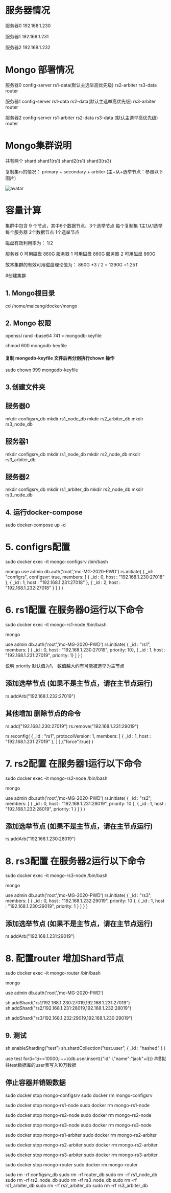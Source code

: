 # 服务器情况

服务器0 192.168.1.230

服务器1 192.168.1.231

服务器2 192.168.1.232

# Mongo 部署情况
服务器0  config-server rs1-data(默认主选举高优先级) rs2-arbiter                rs3-data                    router

服务器1  config-server rs1-data                   rs2-data(默认主选举高优先级) rs3-arbiter                 router

服务器2  config-server rs1-arbiter                rs2-data                   rs3-data (默认主选举高优先级) router


# Mongo集群说明
共有两个 shard  shard1(rs1)  shard2(rs1)  shard3(rs3)

复制集rs的情况： primary + secondary + arbiter  (主+从+选举节点：参照以下图片)

![avatar](https://docs.mongodb.com/manual/_images/replica-set-primary-with-secondary-and-arbiter.bakedsvg.svg)



# 容量计算
集群中包含 9 个节点，其中6个数据节点、3个选举节点
每个复制集 1主1从1选举
每个服务器 2个数据节点 1个选举节点

磁盘有效利用率为： 1/2

服务器 0 可用磁盘 860G
服务器 1 可用磁盘 860G
服务器 2 可用磁盘 860G

故本集群的有效可用磁盘理论值为： 860G *3 / 2 = 1290G =1.25T

#创建集群

## 1. Mongo根目录

cd /home/maicang/docker/mongo

## 2. Mongo 权限
openssl rand -base64 741 > mongodb-keyfile

chmod 600 mongodb-keyfile
#### 复制 mongodb-keyfile 文件后再分别执行chown 操作

sudo chown 999 mongodb-keyfile

## 3.创建文件夹

## 服务器0
mkdir configsrv_db
mkdir rs1_node_db
mkdir rs2_arbiter_db
mkdir rs3_node_db


## 服务器1
mkdir configsrv_db
mkdir rs1_node_db
mkdir rs2_node_db
mkdir rs3_arbiter_db

## 服务器2
mkdir configsrv_db
mkdir rs1_arbiter_db
mkdir rs2_node_db
mkdir rs3_node_db

## 4. 运行docker-compose

sudo docker-compose up -d

# 5. configrs配置
sudo docker exec -it mongo-configsrv /bin/bash

mongo
use admin
db.auth('root','mc-MG-2020-PWD')
rs.initiate(
  {
    _id: "configrs",
    configsvr: true,
    members: [
      { _id : 0, host : "192.168.1.230:27018" },
      { _id : 1, host : "192.168.1.231:27018" },
      { _id : 2, host : "192.168.1.232:27018" }
    ]
  }
)


# 6. rs1配置  在服务器0运行以下命令
sudo docker exec -it mongo-rs1-node /bin/bash

mongo

use admin
db.auth('root','mc-MG-2020-PWD')
rs.initiate(
  {
    _id : "rs1",
    members: [
      { _id : 0, host : "192.168.1.230:27019", priority: 10},
      { _id : 1, host : "192.168.1.231:27019", priority: 1}
    ]
  }
)

说明 priority 默认值为1， 数值越大约有可能被选举为主节点

## 添加选举节点 (如果不是主节点，请在主节点运行)
rs.addArb("192.168.1.232:27019")
## 其他增加 删除节点的命令

rs.add("192.168.1.230:27019")
rs.remove("192.168.1.231:29019")

rs.reconfig(
  {
    _id : "rs1",
    protocolVersion: 1,
    members: [
      { _id : 1, host : "192.168.1.231:27019" },
    ]
  },{"force":true}
)

# 7. rs2配置    在服务器1运行以下命令
sudo docker exec -it mongo-rs2-node /bin/bash

mongo

use admin
db.auth('root','mc-MG-2020-PWD')
rs.initiate(
  {
    _id : "rs2",
    members: [
      { _id : 0, host : "192.168.1.231:28019", priority: 10 },
      { _id : 1, host : "192.168.1.232:28019", priority: 1 }
    ]
  }
)

## 添加选举节点 (如果不是主节点，请在主节点运行)
rs.addArb("192.168.1.230:28019")

# 8. rs3配置    在服务器2运行以下命令
sudo docker exec -it mongo-rs3-node /bin/bash

mongo

use admin
db.auth('root','mc-MG-2020-PWD')
rs.initiate(
  {
    _id : "rs3",
    members: [
      { _id : 0, host : "192.168.1.232:29019", priority: 10 },
      { _id : 1, host : "192.168.1.230:29019", priority: 1 }
    ]
  }
)

## 添加选举节点  (如果不是主节点，请在主节点运行)
rs.addArb("192.168.1.231:29019")

# 8. 配置router 增加Shard节点

sudo docker exec -it mongo-router /bin/bash

mongo

use admin
db.auth('root','mc-MG-2020-PWD')

sh.addShard("rs1/192.168.1.230:27019,192.168.1.231:27019")
sh.addShard("rs2/192.168.1.231:28019,192.168.1.232:28019")


sh.addShard("rs3/192.168.1.232:29019,192.168.1.230:29019")


## 9. 测试

sh.enableSharding("test")
sh.shardCollection("test.user", { _id : "hashed" } )

use test
for(i=1;i<=10000;i++){db.user.insert({"id":i,"name":"jack"+i})} #模拟往test数据库的user表写入10万数据



## 停止容器并销毁数据

sudo docker stop mongo-configsrv
sudo docker rm mongo-configsrv

sudo docker stop mongo-rs1-node
sudo docker rm mongo-rs1-node

sudo docker stop mongo-rs2-node
sudo docker rm mongo-rs2-node

sudo docker stop mongo-rs3-node
sudo docker rm mongo-rs3-node


sudo docker stop mongo-rs1-arbiter
sudo docker rm mongo-rs2-arbiter

sudo docker stop mongo-rs2-arbiter
sudo docker rm mongo-rs2-arbiter

sudo docker stop mongo-rs3-arbiter
sudo docker rm mongo-rs3-arbiter

sudo docker stop mongo-router
sudo docker rm  mongo-router

sudo rm -rf configsrv_db
sudo rm -rf router_db
sudo rm -rf rs1_node_db
sudo rm -rf rs2_node_db
sudo rm -rf rs3_node_db
sudo rm -rf rs1_arbiter_db
sudo rm -rf rs2_arbiter_db
sudo rm -rf rs3_arbiter_db

